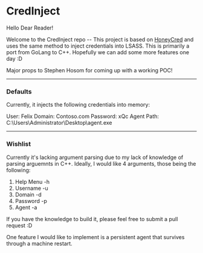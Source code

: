 # CredInject
Hello Dear Reader!

Welcome to the CredInject repo -- This project is based on [HoneyCred](https://github.com/hosom/honeycred/tree/master) and uses the same method to inject credentials into LSASS. This is primarily a port from GoLang to C++. Hopefully we can add some more features one day :D

Major props to Stephen Hosom for coming up with a working POC!

---

### Defaults
Currently, it injects the following credentials into memory:

User: Felix
Domain: Contoso.com
Password: xQc
Agent Path: C:\Users\Administrator\Desktop\agent.exe

---

### Wishlist
Currently it's lacking argument parsing due to my lack of knowledge of parsing arguemnts in C++. Ideally, I would like 4 arguments, those being the following:

1. Help Menu -h
2. Username -u
3. Domain -d
4. Password -p
5. Agent -a

If you have the knowledge to build it, please feel free to submit a pull request :D

One feature I would like to implement is a persistent agent that survives through a machine restart.
